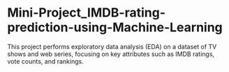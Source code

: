 # Mini-Project_IMDB-rating-prediction-using-Machine-Learning
This project performs exploratory data analysis (EDA) on a dataset of TV shows and web series, focusing on key attributes such as IMDB ratings, vote counts, and rankings. 
